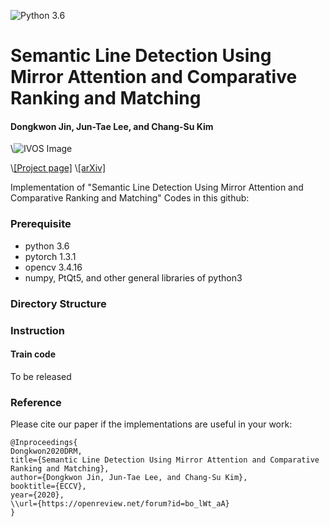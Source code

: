 ![Python 3.6](https://img.shields.io/badge/python-3.6-green.svg)

# Semantic Line Detection Using Mirror Attention and Comparative Ranking and Matching
#### Dongkwon Jin, Jun-Tae Lee, and Chang-Su Kim

\\![IVOS Image](Overall_Network.png)

\\[[Project page]](https://openreview.net/forum?id=bo_lWt_aA)
\\[[arXiv]](https://arxiv.org/abs/2007.08139)

Implementation of "Semantic Line Detection Using Mirror Attention and Comparative Ranking and Matching"
Codes in this github:

### Prerequisite
- python 3.6
- pytorch 1.3.1
- opencv 3.4.16
- numpy, PtQt5, and other general libraries of python3

### Directory Structure
 
### Instruction

#### 


#### Train code

To be released

### Reference

Please cite our paper if the implementations are useful in your work:
```
@Inproceedings{
Dongkwon2020DRM,
title={Semantic Line Detection Using Mirror Attention and Comparative Ranking and Matching},
author={Dongkwon Jin, Jun-Tae Lee, and Chang-Su Kim},
booktitle={ECCV},
year={2020},
\\url={https://openreview.net/forum?id=bo_lWt_aA}
}
```
